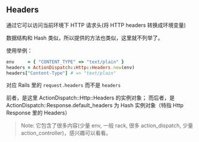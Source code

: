 ## Headers

通过它可以访问当前环境下 HTTP 请求头(将 HTTP headers 转换成环境变量)

数据结构和 Hash 类似，所以提供的方法也类似，这里就不列举了。

使用举例：

```ruby
env     = { "CONTENT_TYPE" => "text/plain" }
headers = ActionDispatch::Http::Headers.new(env)
headers["Content-Type"] # => "text/plain"
```

对应 Rails 里的 `request.headers` 而不是 `headers`

前者，是这里 ActionDispatch::Http::Headers 的实例对象；
而后者，是 ActionDispatch::Response.default_headers 为 Hash 实例对象（特指 Http Response 里的 Headers）

> Note: 它包含了很多内容(少量 env, 一般 rack, 很多 action_dispatch, 少量 action_controller)，感兴趣可以看看。
